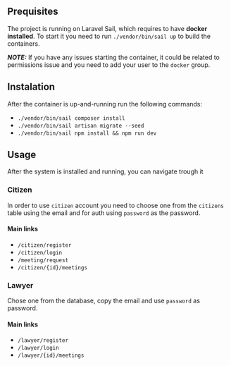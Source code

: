 ## Prequisites

The project is running on Laravel Sail, which requires to have **docker installed**. To start it you need to run `./vendor/bin/sail up` to build the containers.

**_NOTE:_** If you have any issues starting the container, it could be related to permissions issue and you need to add your user to the `docker` group.

## Instalation
After the container is up-and-running run the following commands:

- `./vendor/bin/sail composer install`
- `./vendor/bin/sail artisan migrate --seed`
- `./vendor/bin/sail npm install && npm run dev`

## Usage

After the system is installed and running, you can navigate trough it

### Citizen

In order to use `citizen` account you need to choose one from the `citizens` table using the email and for auth using `password` as the password.

#### Main links

- `/citizen/register`
- `/citizen/login`
- `/meeting/request`
- `/citizen/{id}/meetings`

### Lawyer
Chose one from the database, copy the email and use `password` as password.
#### Main links

- `/lawyer/register`
- `/lawyer/login`
- `/lawyer/{id}/meetings`
